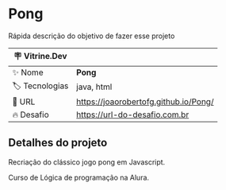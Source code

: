 # Pong

Rápida descrição do objetivo de fazer esse projeto

| :placard: Vitrine.Dev |     |
| -------------  | --- |
| :sparkles: Nome        | **Pong**
| :label: Tecnologias | java, html
| :rocket: URL         | https://joaorobertofg.github.io/Pong/
| :fire: Desafio     | https://url-do-desafio.com.br

## Detalhes do projeto

Recriação do clássico jogo pong em Javascript.

Curso de Lógica de programação na Alura.
